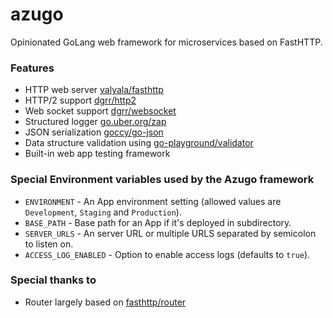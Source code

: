 # azugo

Opinionated GoLang web framework for microservices based on FastHTTP.

### Features

* HTTP web server [valyala/fasthttp](https://github.com/valyala/fasthttp)
* HTTP/2 support [dgrr/http2](https://github.com/dgrr/http2)
* Web socket support [dgrr/websocket](https://github.com/dgrr/websocket)
* Structured logger [go.uber.org/zap](https://github.com/uber-go/zap)
* JSON serialization [goccy/go-json](https://github.com/goccy/go-json)
* Data structure validation using [go-playground/validator](https://github.com/go-playground/validator)
* Built-in web app testing framework

### Special Environment variables used by the Azugo framework

* `ENVIRONMENT` - An App environment setting (allowed values are `Development`, `Staging` and `Production`).
* `BASE_PATH` - Base path for an App if it's deployed in subdirectory.
* `SERVER_URLS` - An server URL or multiple URLS separated by semicolon to listen on.
* `ACCESS_LOG_ENABLED` - Option to enable access logs (defaults to `true`).

### Special thanks to

* Router largely based on [fasthttp/router](https://github.com/fasthttp/router)
